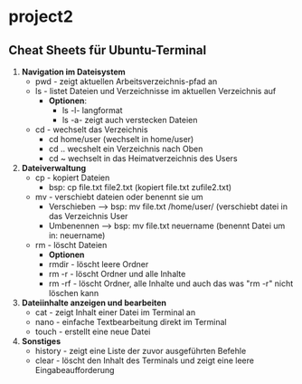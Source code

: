 # project2

**Cheat Sheets für Ubuntu-Terminal**
---
 1. **Navigation im Dateisystem**
     - pwd - zeigt aktuellen Arbeitsverzeichnis-pfad an
     - ls - listet Dateien und Verzeichnisse im aktuellen Verzeichnis auf
         - **Optionen**:
             - ls -l- langformat
             - ls -a- zeigt auch verstecken Dateien
      - cd - wechselt das Verzeichnis
           - cd home/user (wechselt in home/user)
           - cd .. wecshelt ein Verzeichnis nach Oben
           - cd ~ wechselt in das Heimatverzeichnis des Users
 2. **Dateiverwaltung**
       - cp - kopiert Dateien
            - bsp: cp file.txt file2.txt (kopiert file.txt zufile2.txt)
     - mv - verschiebt dateien oder benennt sie um
       - Verschieben --> bsp: mv file.txt /home/user/ (verschiebt datei in das Verzeichnis User
        - Umbenennen --> bsp: mv file.txt neuername (benennt Datei um in: neuername)
      - rm - löscht Dateien
          - **Optionen**
          - rmdir - löscht leere Ordner
          - rm -r - löscht Ordner und alle Inhalte
          - rm -rf - löscht Ordner, alle Inhalte und auch das was "rm -r" nicht löschen kann
 3. **Dateiinhalte anzeigen und bearbeiten**
     - cat - zeigt Inhalt einer Datei im Terminal an
     - nano - einfache Textbearbeitung direkt im Terminal
     - touch - erstellt eine neue Datei
   4. **Sonstiges**
       - history - zeigt eine Liste der zuvor ausgeführten Befehle
       - clear - löscht den Inhalt des Terminals und zeigt eine leere Eingabeaufforderung
         
    
